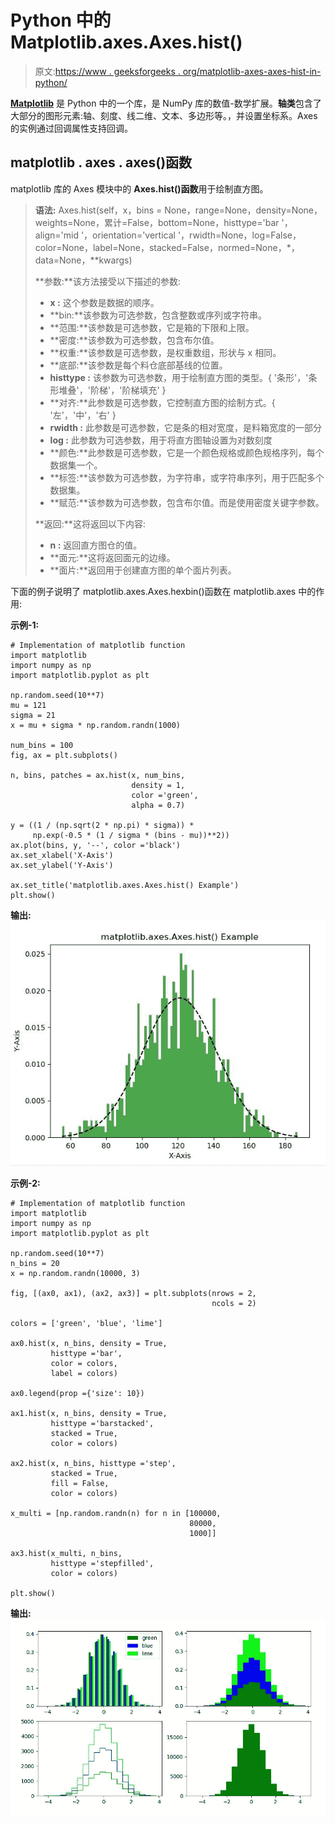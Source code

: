 # Python 中的 Matplotlib.axes.Axes.hist()

> 原文:[https://www . geeksforgeeks . org/matplotlib-axes-axes-hist-in-python/](https://www.geeksforgeeks.org/matplotlib-axes-axes-hist-in-python/)

**[Matplotlib](https://www.geeksforgeeks.org/python-introduction-matplotlib/)** 是 Python 中的一个库，是 NumPy 库的数值-数学扩展。**轴类**包含了大部分的图形元素:轴、刻度、线二维、文本、多边形等。，并设置坐标系。Axes 的实例通过回调属性支持回调。

## matplotlib . axes . axes()函数

matplotlib 库的 Axes 模块中的 **Axes.hist()函数**用于绘制直方图。

> **语法:** Axes.hist(self，x，bins = None，range=None，density=None，weights=None，累计=False，bottom=None，histtype='bar '，align='mid '，orientation='vertical '，rwidth=None，log=False，color=None，label=None，stacked=False，normed=None，*，data=None，**kwargs)
> 
> **参数:**该方法接受以下描述的参数:
> 
> *   **x :** 这个参数是数据的顺序。
> *   **bin:**该参数为可选参数，包含整数或序列或字符串。
> *   **范围:**该参数是可选参数，它是箱的下限和上限。
> *   **密度:**该参数为可选参数，包含布尔值。
> *   **权重:**该参数是可选参数，是权重数组，形状与 x 相同。
> *   **底部:**该参数是每个料仓底部基线的位置。
> *   **histtype :** 该参数为可选参数，用于绘制直方图的类型。{ '条形'，'条形堆叠'，'阶梯'，'阶梯填充' }
> *   **对齐:**此参数是可选参数，它控制直方图的绘制方式。{ '左'，'中'，'右' }
> *   **rwidth :** 此参数是可选参数，它是条的相对宽度，是料箱宽度的一部分
> *   **log :** 此参数为可选参数，用于将直方图轴设置为对数刻度
> *   **颜色:**此参数是可选参数，它是一个颜色规格或颜色规格序列，每个数据集一个。
> *   **标签:**该参数为可选参数，为字符串，或字符串序列，用于匹配多个数据集。
> *   **赋范:**该参数为可选参数，包含布尔值。而是使用密度关键字参数。
> 
> **返回:**这将返回以下内容:
> 
> *   **n :** 返回直方图仓的值。
> *   **面元:**这将返回面元的边缘。
> *   **面片:**返回用于创建直方图的单个面片列表。

下面的例子说明了 matplotlib.axes.Axes.hexbin()函数在 matplotlib.axes 中的作用:

**示例-1:**

```
# Implementation of matplotlib function
import matplotlib
import numpy as np
import matplotlib.pyplot as plt

np.random.seed(10**7)
mu = 121  
sigma = 21
x = mu + sigma * np.random.randn(1000)

num_bins = 100
fig, ax = plt.subplots()

n, bins, patches = ax.hist(x, num_bins,
                           density = 1, 
                           color ='green', 
                           alpha = 0.7)

y = ((1 / (np.sqrt(2 * np.pi) * sigma)) *
     np.exp(-0.5 * (1 / sigma * (bins - mu))**2))
ax.plot(bins, y, '--', color ='black')
ax.set_xlabel('X-Axis')
ax.set_ylabel('Y-Axis')

ax.set_title('matplotlib.axes.Axes.hist() Example')
plt.show()
```

**输出:**
![](img/3c915d923377d9117892f721ee6bd211.png)

**示例-2:**

```
# Implementation of matplotlib function
import matplotlib
import numpy as np
import matplotlib.pyplot as plt

np.random.seed(10**7)
n_bins = 20
x = np.random.randn(10000, 3)

fig, [(ax0, ax1), (ax2, ax3)] = plt.subplots(nrows = 2,
                                             ncols = 2)

colors = ['green', 'blue', 'lime']

ax0.hist(x, n_bins, density = True, 
         histtype ='bar',
         color = colors, 
         label = colors)

ax0.legend(prop ={'size': 10})

ax1.hist(x, n_bins, density = True,
         histtype ='barstacked',
         stacked = True, 
         color = colors)

ax2.hist(x, n_bins, histtype ='step',
         stacked = True,
         fill = False, 
         color = colors)

x_multi = [np.random.randn(n) for n in [100000,
                                        80000,
                                        1000]]

ax3.hist(x_multi, n_bins, 
         histtype ='stepfilled',
         color = colors)

plt.show()
```

**输出:**
![](img/eb79b9593af980de15217229ace68046.png)